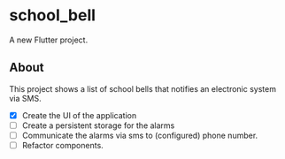 # school_bell

A new Flutter project.

## About
This project shows a list of school bells that notifies an electronic system via SMS.

- [x] Create the UI of the application
- [ ] Create a persistent storage for the alarms
- [ ] Communicate the alarms via sms to (configured) phone number.
- [ ] Refactor components.